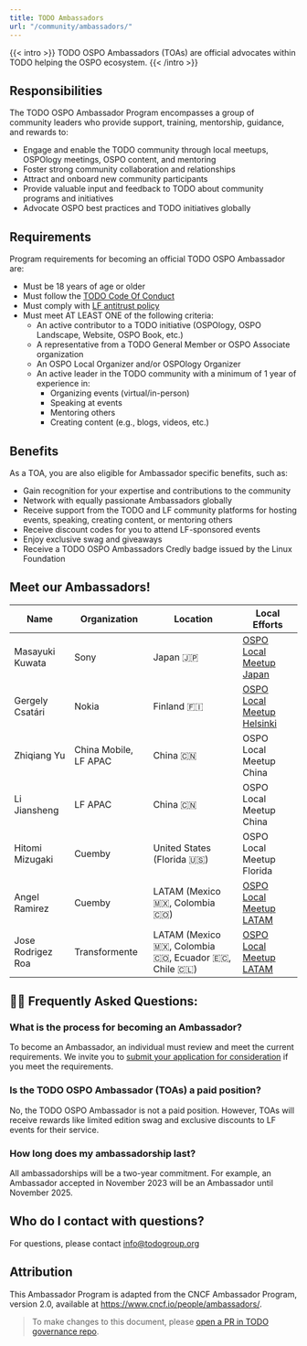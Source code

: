 ```yaml
---
title: TODO Ambassadors
url: "/community/ambassadors/"
---
```


{{< intro >}}
TODO OSPO Ambassadors (TOAs) are official advocates within TODO helping the OSPO ecosystem.
{{< /intro >}}

## Responsibilities

The TODO OSPO Ambassador Program encompasses a group of community leaders who provide support, training, mentorship, guidance, and rewards to:

* Engage and enable the TODO community through local meetups, OSPOlogy meetings, OSPO content, and mentoring
* Foster strong community collaboration and relationships
* Attract and onboard new community participants
* Provide valuable input and feedback to TODO about community programs and initiatives
* Advocate OSPO best practices and TODO initiatives globally

## Requirements

Program requirements for becoming an official TODO OSPO Ambassador are:
* Must be 18 years of age or older
* Must follow the [TODO Code Of Conduct](https://todogroup.org/code-of-conduct/)
* Must comply with [LF antitrust policy](https://www.linuxfoundation.org/legal/antitrust-policy)
* Must meet AT LEAST ONE of the following criteria:
  * An active contributor to a TODO initiative (OSPOlogy, OSPO Landscape, Website, OSPO Book, etc.)
  * A representative from a TODO General Member or OSPO Associate organization
  * An OSPO Local Organizer and/or OSPOlogy Organizer
  * An active leader in the TODO community with a minimum of 1 year of experience in:
    * Organizing events (virtual/in-person)
    * Speaking at events
    * Mentoring others
    * Creating content (e.g., blogs, videos, etc.)

## Benefits

As a TOA, you are also eligible for Ambassador specific benefits, such as:
* Gain recognition for your expertise and contributions to the community
* Network with equally passionate Ambassadors globally
* Receive support from the TODO and LF community platforms for hosting events, speaking, creating content, or mentoring others
* Receive discount codes for you to attend LF-sponsored events
* Enjoy exclusive swag and giveaways
* Receive a TODO OSPO Ambassadors Credly badge issued by the Linux Foundation

## Meet our Ambassadors!

| Name | Organization | Location | Local Efforts |
| --- | --- | --- | --- |
| Masayuki Kuwata | Sony | Japan 🇯🇵 | [OSPO Local Meetup Japan](https://community.linuxfoundation.org/ospo-local-meetup-japan-japanese-speaking/) |
| Gergely Csatári | Nokia | Finland 🇫🇮 | [OSPO Local Meetup Helsinki](https://community.linuxfoundation.org/ospo-local-meetup-helsinki/) |
| Zhiqiang Yu | China Mobile, LF APAC | China 🇨🇳 | OSPO Local Meetup China |
| Li Jiansheng | LF APAC | China 🇨🇳 | OSPO Local Meetup China |
| Hitomi Mizugaki| Cuemby | United States (Florida 🇺🇸) | OSPO Local Meetup Florida |
| Angel Ramirez | Cuemby | LATAM (Mexico 🇲🇽, Colombia 🇨🇴) | [OSPO Local Meetup LATAM](https://community.linuxfoundation.org/ospo-local-meetup-latam-spanish-speaking/) |
| Jose Rodrigez Roa | Transformente | LATAM (Mexico 🇲🇽, Colombia 🇨🇴, Ecuador 🇪🇨, Chile 🇨🇱) | [OSPO Local Meetup LATAM](https://community.linuxfoundation.org/ospo-local-meetup-latam-spanish-speaking/) |

## 🙋‍♀️ Frequently Asked Questions:
### What is the process for becoming an Ambassador?
To become an Ambassador, an individual must review and meet the current requirements. We invite you to [submit your application for consideration](https://github.com/todogroup/governance/issues/new/choose) if you meet the requirements.
### Is the TODO OSPO Ambassador (TOAs) a paid position?
No, the TODO OSPO Ambassador is not a paid position. However, TOAs will receive rewards like limited edition swag and exclusive discounts to LF events for their service.

### How long does my ambassadorship last?
All ambassadorships will be a two-year commitment. For example, an Ambassador accepted in November 2023 will be an Ambassador until November 2025.

## Who do I contact with questions?
For questions, please contact info@todogroup.org


## Attribution

This Ambassador Program is adapted from the CNCF Ambassador Program, version 2.0, available at https://www.cncf.io/people/ambassadors/.

> To make changes to this document, please [open a PR in TODO governance repo](https://github.com/todogroup/governance/blob/main/TODO-OSPO-Ambassador-Program.md).
